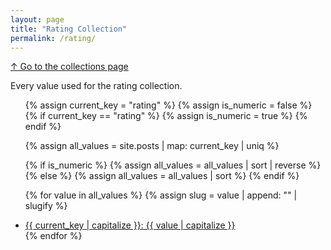 ```yaml
---
layout: page
title: "Rating Collection"
permalink: /rating/
---
```

[↑ Go to the collections page](/collections/)

Every value used for the rating collection.

<ul>
  {% assign current_key = "rating" %}
  {% assign is_numeric = false %}
  {% if current_key == "rating" %}
    {% assign is_numeric = true %}
  {% endif %}
  
  {% assign all_values = site.posts | map: current_key | uniq %}
  
  {% if is_numeric %}
    {% assign all_values = all_values | sort | reverse %}
  {% else %}
    {% assign all_values = all_values | sort %}
  {% endif %}

  {% for value in all_values %}
    {% assign slug = value | append: "" | slugify %}
    <li>
      <a href="/rating/{{ slug }}/">
        {{ current_key | capitalize }}: {{ value | capitalize }}
      </a>
    </li>
  {% endfor %}
</ul>
